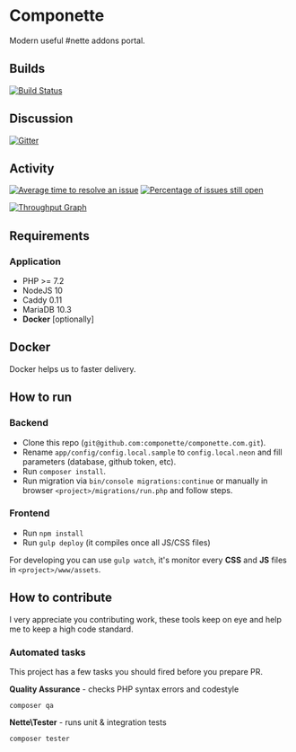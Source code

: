 # Componette

Modern useful #nette addons portal.

## Builds
[![Build Status](https://img.shields.io/travis/componette/componette.com.svg?style=flat-square)](https://travis-ci.org/componette/componette.com)

## Discussion
[![Gitter](https://img.shields.io/gitter/room/componette/componette.svg)](https://gitter.im/componette/componette)

## Activity

[![Average time to resolve an issue](http://isitmaintained.com/badge/resolution/componette/componette.com.svg)](http://isitmaintained.com/project/componette/componette.com)
[![Percentage of issues still open](http://isitmaintained.com/badge/open/componette/componette.com.svg)](http://isitmaintained.com/project/componette/componette.com)

[![Throughput Graph](https://graphs.waffle.io/componette/componette.com/throughput.svg)](https://waffle.io/componette/componette.com/metrics)


## Requirements

### Application

* PHP >= 7.2
* NodeJS 10
* Caddy 0.11
* MariaDB 10.3
* **Docker** [optionally]

## Docker

Docker helps us to faster delivery.

## How to run

### Backend

- Clone this repo (`git@github.com:componette/componette.com.git`).
- Rename `app/config/config.local.sample` to `config.local.neon` and fill parameters (database, github token, etc).
- Run `composer install`.
- Run migration via `bin/console migrations:continue` or manually in browser `<project>/migrations/run.php` and follow steps.

### Frontend

- Run `npm install`
- Run `gulp deploy` (it compiles once all JS/CSS files)

For developing you can use `gulp watch`, it's monitor every **CSS** and **JS** files in `<project>/www/assets`.

## How to contribute

I very appreciate you contributing work, these tools keep on eye and help me to keep a high code standard.

### Automated tasks

This project has a few tasks you should fired before you prepare PR.

**Quality Assurance** - checks PHP syntax errors and codestyle

```
composer qa
```

**Nette\Tester** - runs unit & integration tests

```
composer tester
```
